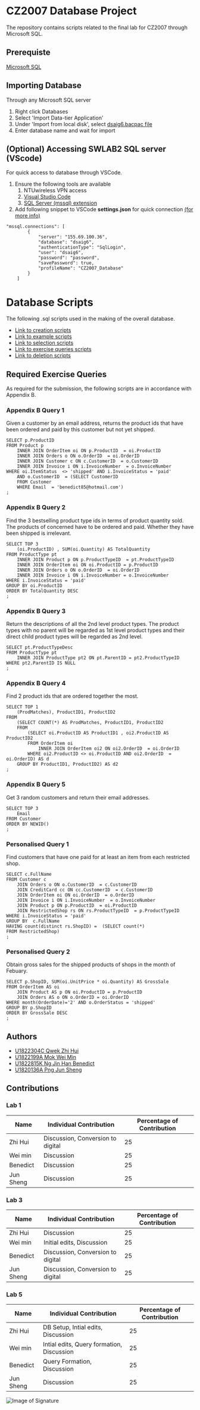# CZ2007 Database Project
The repository contains scripts related to the final lab for CZ2007 through Microsoft SQL.

## Prerequiste
[Microsoft SQL](https://www.microsoft.com/en-sg/sql-server/sql-server-downloads)

## Importing Database 
Through any Microsoft SQL server
1. Right click Databases
2. Select 'Import Data-tier Application'
3. Under 'Import from local disk', select [dsaig6.bacpac file](https://github.com/MoiKeyboard/CZ2007-Database/blob/master/Backup/dsaig6.bacpac)
4. Enter database name and wait for import

## (Optional) Accessing SWLAB2 SQL server (VScode)
For quick access to database through VSCode.
1. Ensure the following tools are available
   1. NTUwireless VPN access
   2. [Visual Studio Code](https://code.visualstudio.com/Download)
   3. [SQL Server (mssql) extension](https://marketplace.visualstudio.com/items?itemName=ms-mssql.mssql)
2. Add following snippet to VSCode **settings.json** for quick connection [(for more info)](https://docs.microsoft.com/en-us/sql/visual-studio-code/sql-server-develop-use-vscode?view=sql-server-ver15)
```
"mssql.connections": [
        {
            "server": "155.69.100.36",
            "database": "dsaig6",
            "authenticationType": "SqlLogin",
            "user": "dsaig6",
            "password": "password",
            "savePassword": true,
            "profileName": "CZ2007_Database"
        }
    ]
```

# Database Scripts
The following .sql scripts used in the making of the overall database.
- [Link to creation scripts](https://github.com/MoiKeyboard/CZ2007-Database/blob/master/1_CreateAll.sql)
- [Link to example scripts](https://github.com/MoiKeyboard/CZ2007-Database/blob/master/2_Insertion.sql)
- [Link to selection scripts](https://github.com/MoiKeyboard/CZ2007-Database/blob/master/3_SelectAll.sql)
- [Link to exercise queries scripts](https://github.com/MoiKeyboard/CZ2007-Database/blob/master/4_Exercise.sql)
- [Link to deletion scripts](https://github.com/MoiKeyboard/CZ2007-Database/blob/master/5_DeleteAll.sql)
## Required Exercise Queries
As required for the submission, the following scripts are in accordance with Appendix B.
### Appendix B Query 1
Given a customer by an email address, returns the product ids that have been ordered and paid by this customer but not yet shipped. 
```
SELECT p.ProductID
FROM Product p
    INNER JOIN OrderItem oi ON p.ProductID  = oi.ProductID
    INNER JOIN Orders o ON o.OrderID  = oi.OrderID
    INNER JOIN Customer c ON c.CustomerID  = o.CustomerID
    INNER JOIN Invoice i ON i.InvoiceNumber  = o.InvoiceNumber
WHERE oi.ItemStatus  <> 'shipped' AND i.InvoiceStatus = 'paid'
    AND o.CustomerID  = (SELECT CustomerID
    FROM Customer
    WHERE Email  = 'benedict85@hotmail.com')
;
```
### Appendix B Query 2
Find the 3 bestselling product type ids in terms of product quantity sold. The products of concerned have to be ordered and paid. Whether they have been shipped is irrelevant.
```
SELECT TOP 3
    (oi.ProductID) , SUM(oi.Quantity) AS TotalQuantity
FROM ProductType pt
    INNER JOIN Product p ON p.ProductTypeID  = pt.ProductTypeID
    INNER JOIN OrderItem oi ON oi.ProductID = p.ProductID
    INNER JOIN Orders o ON o.OrderID  = oi.OrderID
    INNER JOIN Invoice i ON i.InvoiceNumber = o.InvoiceNumber
WHERE i.InvoiceStatus = 'paid'
GROUP BY oi.ProductID
ORDER BY TotalQuantity DESC
;
```
### Appendix B Query 3
Return the descriptions of all the 2nd level product types. The product types with no parent will  be  regarded  as  1st  level  product  types  and  their  direct  child  product  types  will  be  regarded as 2nd level. 
```
SELECT pt.ProductTypeDesc
FROM ProductType pt
    INNER JOIN ProductType pt2 ON pt.ParentID = pt2.ProductTypeID
WHERE pt2.ParentID IS NULL
;
```
### Appendix B Query 4
Find 2 product ids that are ordered together the most.
```
SELECT TOP 1
    (ProdMatches), ProductID1, ProductID2
FROM
    (SELECT COUNT(*) AS ProdMatches, ProductID1, ProductID2
    FROM
        (SELECT oi.ProductID AS ProductID1 , oi2.ProductID AS ProductID2
        FROM OrderItem oi
            INNER JOIN OrderItem oi2 ON oi2.OrderID  = oi.OrderID
        WHERE oi2.ProductID <> oi.ProductID AND oi2.OrderID  = oi.OrderID) AS d
    GROUP BY ProductID1, ProductID2) AS d2
;
```
### Appendix B Query 5
Get 3 random customers and return their email addresses.
```
SELECT TOP 3
    Email
FROM Customer
ORDER BY NEWID()
;
```
### Personalised Query 1
Find customers that have one paid for at least an item from each restricted shop.
```
SELECT c.FullName
FROM Customer c
    JOIN Orders o ON o.CustomerID  = c.CustomerID
    JOIN CreditCard cc ON cc.CustomerID  = c.CustomerID
    JOIN OrderItem oi ON oi.OrderID  = o.OrderID
    JOIN Invoice i ON i.InvoiceNumber  = o.InvoiceNumber
    JOIN Product p ON p.ProductID  = oi.ProductID
    JOIN RestrictedShop rs ON rs.ProductTypeID  = p.ProductTypeID
WHERE i.InvoiceStatus = 'paid'
GROUP BY  c.FullName
HAVING count(distinct rs.ShopID) =  (SELECT count(*)
FROM RestrictedShop)
;
```
### Personalised Query 2
Obtain gross sales for the shipped products of shops in the month of Febuary.
```
SELECT p.ShopID, SUM(oi.UnitPrice * oi.Quantity) AS GrossSale
FROM OrderItem AS oi
    JOIN Product AS p ON oi.ProductID = p.ProductID
    JOIN Orders AS o ON o.OrderID = oi.OrderID
WHERE month(OrderDate)='2' AND o.OrderStatus = 'shipped'
GROUP BY p.ShopID
ORDER BY GrossSale DESC
;
```
## Authors
- [U1822304C Qwek Zhi Hui](https://github.com/MoiKeyboard)
- [U1822199A Mok Wei Min](https://github.com/WeiMin-M)
- [U1822815K Ng Jin Han Benedict](https://github.com/ben132473u)
- [U1820136A Png Jun Sheng](https://github.com/canopii)
## Contributions
### Lab 1
| Name      | Individual Contribution           | Percentage of Contribution |
|-----------|-----------------------------------|----------------------------|
| Zhi Hui   | Discussion, Conversion to digital | 25                         |
| Wei min   | Discussion                        | 25                         |
| Benedict  | Discussion                        | 25                         |
| Jun Sheng | Discussion                        | 25                         |
### Lab 3
| Name      | Individual Contribution           | Percentage of Contribution |
|-----------|-----------------------------------|----------------------------|
| Zhi Hui   | Discussion                        | 25                         |
| Wei min   | Initial edits, Discussion         | 25                         |
| Benedict  | Discussion, Conversion to digital | 25                         |
| Jun Sheng | Discussion, Conversion to digital | 25                         |
### Lab 5
| Name      | Individual Contribution                   | Percentage of Contribution |
|-----------|-------------------------------------------|----------------------------|
| Zhi Hui   | DB Setup, Intial edits, Discussion        | 25                         |
| Wei min   | Intial edits, Query formation, Discussion | 25                         |
| Benedict  | Query Formation, Discussion               | 25                         |
| Jun Sheng | Discussion                                | 25                         |

![Image of Signature](https://raw.githubusercontent.com/MoiKeyboard/CZ2007-Database/master/WeiMin_Sign.PNG)

